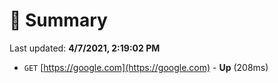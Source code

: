 # 📖 Summary
Last updated: **4/7/2021, 2:19:02 PM**

- `GET` [https://google.com](https://google.com) - **Up** (208ms)
